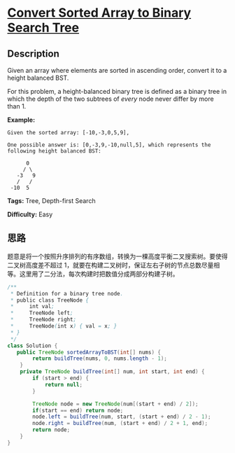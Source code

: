 # [Convert Sorted Array to Binary Search Tree][title]

## Description

Given an array where elements are sorted in ascending order, convert it to a height balanced BST.

For this problem, a height-balanced binary tree is defined as a binary tree in which the depth of the two subtrees of _every_ node never differ by more than 1.

**Example:**

```
Given the sorted array: [-10,-3,0,5,9],

One possible answer is: [0,-3,9,-10,null,5], which represents the following height balanced BST:

      0
     / \
   -3   9
   /   /
 -10  5
```

**Tags:** Tree, Depth-first Search

**Difficulty:** Easy

## 思路

题意是将一个按照升序排列的有序数组，转换为一棵高度平衡二叉搜索树。要使得二叉树高度差不超过 1，就要在构建二叉树时，保证左右子树的节点总数尽量相等。这里用了二分法，每次构建时把数值分成两部分构建子树。

``` java
/**
 * Definition for a binary tree node.
 * public class TreeNode {
 *     int val;
 *     TreeNode left;
 *     TreeNode right;
 *     TreeNode(int x) { val = x; }
 * }
 */
class Solution {
   public TreeNode sortedArrayToBST(int[] nums) {
        return buildTree(nums, 0, nums.length - 1);
    }
    private TreeNode buildTree(int[] num, int start, int end) {
        if (start > end) {
            return null;
        }

        TreeNode node = new TreeNode(num[(start + end) / 2]);
        if(start == end) return node;
        node.left = buildTree(num, start, (start + end) / 2 - 1);
        node.right = buildTree(num, (start + end) / 2 + 1, end);
        return node;
    }
}
```

[title]: https://leetcode.com/problems/convert-sorted-array-to-binary-search-tree
